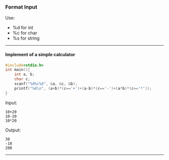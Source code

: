 ### Format Input
Use:
- %d for int
- %c for char
- %s for string
***
#### Implement of a simple calculator
```C
#include<stdio.h>
int main(){
	int a, b;
	char c;
	scanf("%d%c%d", &a, &c, &b);
	printf("%d\n", (a+b)*(c=='+')+(a-b)*(c=='-')+(a*b)*(c=='*'));
}
```
Input:
```
10+20
10-20
10*20
```
Output:
```
30
-10
200
```
*** 